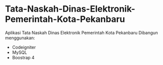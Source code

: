 # Tata-Naskah-Dinas-Elektronik-Pemerintah-Kota-Pekanbaru
Aplikasi Tata Naskah Dinas Elektronik Pemerintah Kota Pekanbaru
Dibangun menggunakan:
- Codeigniter
- MySQL
- Boostrap 4
